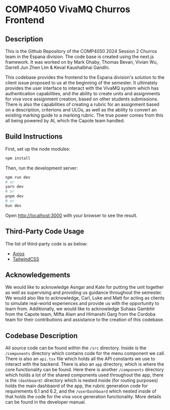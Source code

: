 # COMP4050 VivaMQ Churros Frontend

## Description

This is the Github Repository of the COMP4050 2024 Session 2 Churros team in the Espana division. The code base is created using the next.js framework. It was worked on by Mark Ghaby, Thomas Bevan, Vivian Wu, Darrell Jun Zhen Lim & Keval Kaushalbhai Gandhi.

This codebase provides the frontend to the Espana division's solution to the client issue proposed to us at the beginning of the semester. It ultimately provides the user interface to interact with the VivaMQ system which has authentication capabilities, and the ability to create units and assignments for viva voce assignment creation, based on other students submissions. There is also the capabilities of creating a rubric for an assignment based on a description, criterions and ULOs, as well as the ability to convert an existing marking guide to a marking rubric. The true power comes from this all being powered by AI, which the Capote team handled.

## Build Instructions

First, set up the node modules:
```bash
npm install
```

Then, run the development server:

```bash
npm run dev
# or
yarn dev
# or
pnpm dev
# or
bun dev
```

Open [http://localhost:3000](http://localhost:3000) with your browser to see the result.

## Third-Party Code Usage

The list of third-party code is as below:

* [Axios](https://axios-http.com/docs/intro)
* [TailwindCSS](https://tailwindcss.com/docs/installation)

## Acknowledgements

We would like to acknowledge Asngar and Kate for putting the unit together as well as supervising and providing us guidance throughout the semester. We would also like to acknowledge, Carl, Luke and Matt for acting as clients to simulate real-world experiences and provide us with the opportunity to learn from. Additionally, we would like to acknowledge Suhaas Gambhir from the Capote team, Mifta Alam and Himanshi Garg from the Cordoba team for their contributions and assistance to the creation of this codebase. 

## Codebase Description

All source code can be found within the `/src` directory. Inside is the `/components` directory which contains code for the menu component we call. There is also an `api.tsx` file which holds all the API constants we use to interact with the backend. There is also an `app` directory, which is where the core functionality can be found. Here there is another `/components` directory which holds a lot of the shared components used throughout the app, there is the `(dashboard)` directory which is nested inside (for routing purposes) holds the main dashbaord of the app, the rubric generation code for requirements 6.1 and 6.2, and the `/userDashboard` which nested inside of that holds the code for the viva voce generation functionality. More details can be found in the developer manual.
